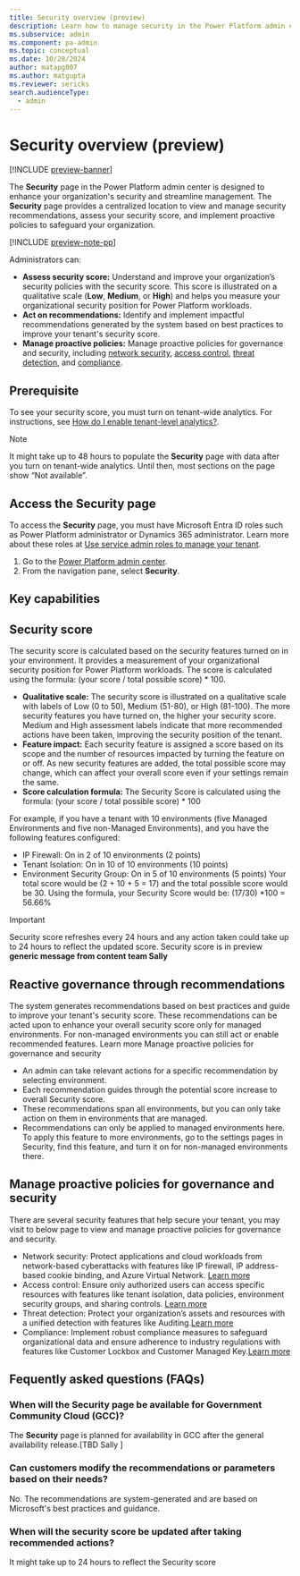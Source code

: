 ```yaml
---
title: Security overview (preview)
description: Learn how to manage security in the Power Platform admin center with security features available.
ms.subservice: admin
ms.component: pa-admin
ms.topic: conceptual
ms.date: 10/28/2024
author: matapg007
ms.author: matgupta
ms.reviewer: sericks
search.audienceType: 
  - admin
---
```


# Security overview (preview)
[!INCLUDE [preview-banner](~/../shared-content/shared/preview-includes/preview-banner.md)]
                                                  
The **Security** page in the Power Platform admin center is designed to enhance your organization's security and streamline management. The **Security** page provides a centralized location to view and manage security recommendations, assess your security score, and implement proactive policies to safeguard your organization.

[!INCLUDE [preview-note-pp](~/../shared-content/shared/preview-includes/preview-note-pp.md)]

Administrators can:

- **Assess security score:** Understand and improve your organization’s security policies with the security score. This score is illustrated on a qualitative scale (**Low**, **Medium**, or **High**) and helps you measure your organizational security position for Power Platform workloads. 
- **Act on recommendations:** Identify and implement impactful recommendations generated by the system based on best practices to improve your tenant's security score.
- **Manage proactive policies:** Manage proactive policies for governance and security, including [network security](network-security.md), [access control](access-control.md), [threat detection](threat-detection.md), and [compliance](compliance.md).
  
## Prerequisite
To see your security score, you must turn on tenant-wide analytics. For instructions, see [How do I enable tenant-level analytics?](../tenant-level-analytics.md#how-do-i-enable-tenant-level-analytics).

> [!Note]
> It might take up to 48 hours to populate the **Security** page with data after you turn on tenant-wide analytics. Until then, most sections on the page show “Not available”.

## Access the Security page 
To access the **Security** page, you must have Microsoft Entra ID roles such as Power Platform administrator or Dynamics 365 administrator.  Learn more about these roles at [Use service admin roles to manage your tenant](../use-service-admin-role-manage-tenant.md).

1.	Go to the [Power Platform admin center](https://admin.powerplatform.microsoft.com/).
2.	From the navigation pane, select **Security**.

## Key capabilities

## Security score
The security score is calculated based on the security features turned on in your environment. It provides a measurement of your organizational security position for Power Platform workloads. The score is calculated using the formula: (your score / total possible score) * 100.

- **Qualitative scale:** The security score is illustrated on a qualitative scale with labels of Low (0 to 50), Medium (51-80), or High (81-100). The more security features you have turned on, the higher your security score. Medium and High assessment labels indicate that more recommended actions have been taken, improving the security position of the tenant.
- **Feature impact:** Each security feature is assigned a score based on its scope and the number of resources impacted by turning the feature on or off. As new security features are added, the total possible score may change, which can affect your overall score even if your settings remain the same.
- **Score calculation formula:** The Security Score is calculated using the formula:
 (your score / total possible score) * 100

For example, if you have a tenant with 10 environments (five Managed Environments and five non-Managed Environments), and you have the following features configured:
- IP Firewall: On in 2 of 10 environments (2 points)
- Tenant Isolation: On in 10 of 10 environments (10 points)
- Environment Security Group: On in 5 of 10 environments (5 points)
Your total score would be (2 + 10 + 5 = 17) and the total possible score would be 30. Using the formula, your Security Score would be: (17/30) *100 = 56.66%

> [!Important]
> Security score refreshes every 24 hours and any action taken could take up to 24 hours to reflect the updated score. 
> Security score is in preview **generic message from content team Sally**

## Reactive governance through recommendations
The system generates recommendations based on best practices and guide to improve your tenant's security score. These recommendations can be acted upon to enhance your overall security score only for managed environments. For non-managed environments you can still act or enable recommended features. Learn more Manage proactive policies for governance and security
- An admin can take relevant actions for a specific recommendation by selecting environment.
- Each recommendation guides through the potential score increase to overall Security score.
- These recommendations span all environments, but you can only take action on them in environments that are managed.
- Recommendations can only be applied to managed environments here. To apply this feature to more environments, go to the settings pages in Security, find this feature, and turn it on for non-managed environments there.

## Manage proactive policies for governance and security
There are several security features that help secure your tenant, you may visit to below page to view and manage proactive policies for governance and security.

- Network security: Protect applications and cloud workloads from network-based cyberattacks with features like IP firewall, IP address-based cookie binding, and Azure Virtual Network. [Learn more](network-security.md)
- Access control: Ensure only authorized users can access specific resources with features like tenant isolation, data policies, environment security groups, and sharing controls. [Learn more](access-control.md)
- Threat detection: Protect your organization’s assets and resources with a unified detection with features like Auditing.[Learn more](threat-detection.md)
- Compliance: Implement robust compliance measures to safeguard organizational data and ensure adherence to industry regulations with features like Customer Lockbox and Customer Managed Key.[Learn more](compliance.md)

## Fequently asked questions (FAQs)

### When will the Security page be available for Government Community Cloud (GCC)?
The **Security** page is planned for availability in GCC after the general availability release.[TBD Sally ]

### Can customers modify the recommendations or parameters based on their needs?
No. The recommendations are system-generated and are based on Microsoft's best practices and guidance.

### When will the security score be updated after taking recommended actions?
It might take up to 24 hours to reflect the Security score



